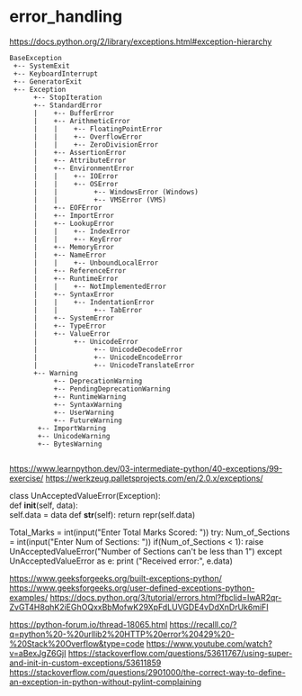 # error_handling

https://docs.python.org/2/library/exceptions.html#exception-hierarchy
```
BaseException
 +-- SystemExit
 +-- KeyboardInterrupt
 +-- GeneratorExit
 +-- Exception
      +-- StopIteration
      +-- StandardError
      |    +-- BufferError
      |    +-- ArithmeticError
      |    |    +-- FloatingPointError
      |    |    +-- OverflowError
      |    |    +-- ZeroDivisionError
      |    +-- AssertionError
      |    +-- AttributeError
      |    +-- EnvironmentError
      |    |    +-- IOError
      |    |    +-- OSError
      |    |         +-- WindowsError (Windows)
      |    |         +-- VMSError (VMS)
      |    +-- EOFError
      |    +-- ImportError
      |    +-- LookupError
      |    |    +-- IndexError
      |    |    +-- KeyError
      |    +-- MemoryError
      |    +-- NameError
      |    |    +-- UnboundLocalError
      |    +-- ReferenceError
      |    +-- RuntimeError
      |    |    +-- NotImplementedError
      |    +-- SyntaxError
      |    |    +-- IndentationError
      |    |         +-- TabError
      |    +-- SystemError
      |    +-- TypeError
      |    +-- ValueError
      |         +-- UnicodeError
      |              +-- UnicodeDecodeError
      |              +-- UnicodeEncodeError
      |              +-- UnicodeTranslateError
      +-- Warning
           +-- DeprecationWarning
           +-- PendingDeprecationWarning
           +-- RuntimeWarning
           +-- SyntaxWarning
           +-- UserWarning
           +-- FutureWarning
	   +-- ImportWarning
	   +-- UnicodeWarning
	   +-- BytesWarning
	   
```
     
https://www.learnpython.dev/03-intermediate-python/40-exceptions/99-exercise/
https://werkzeug.palletsprojects.com/en/2.0.x/exceptions/
     
class UnAcceptedValueError(Exception):   
    def __init__(self, data):    
        self.data = data
    def __str__(self):
        return repr(self.data)

Total_Marks = int(input("Enter Total Marks Scored: "))
try:
    Num_of_Sections = int(input("Enter Num of Sections: "))
    if(Num_of_Sections < 1):
        raise UnAcceptedValueError("Number of Sections can't be less than 1")
except UnAcceptedValueError as e:
    print ("Received error:", e.data)
    
https://www.geeksforgeeks.org/built-exceptions-python/
https://www.geeksforgeeks.org/user-defined-exceptions-python-examples/
https://docs.python.org/3/tutorial/errors.html?fbclid=IwAR2qr-ZvGT4H8qhK2iEGhOQxxBbMofwK29XpFdLUVGDE4vDdXnDrUk6miFI

https://python-forum.io/thread-18065.html 
https://recalll.co/?q=python%20-%20urllib2%20HTTP%20error%20429%20-%20Stack%20Overflow&type=code
https://www.youtube.com/watch?v=aBexJgZ6GjI
https://stackoverflow.com/questions/53611767/using-super-and-init-in-custom-exceptions/53611859
https://stackoverflow.com/questions/2901000/the-correct-way-to-define-an-exception-in-python-without-pylint-complaining


    


     
     
     
     
